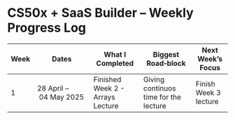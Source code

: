 # CS50x + SaaS Builder – Weekly Progress Log

| Week | Dates | What I Completed | Biggest Road‑block | Next Week’s Focus |
|------|-------|------------------|--------------------|-------------------|
| 1 | 28 April – 04 May 2025 | Finished Week 2 - Arrays Lecture | Giving continuos time for the lecture | Finish Week 3 lecture |
